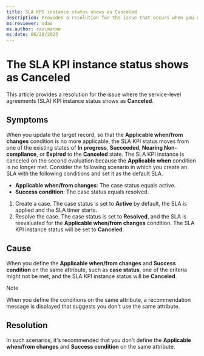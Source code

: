 ```yaml
---
title: SLA KPI instance status shows as Canceled
description: Provides a resolution for the issue that occurs when you define the Applicable when or Applicable from changes and Success condition on the same attribute.
ms.reviewer: sdas
ms.author: ravimanne
ms.date: 06/28/2023
---
```

# The SLA KPI instance status shows as Canceled

This article provides a resolution for the issue where the service-level agreements (SLA) KPI instance status shows as **Canceled**.

## Symptoms

When you update the target record, so that the **Applicable when/from changes** condition is no more applicable, the SLA KPI status moves from one of the existing states of **In progress**, **Succeeded**, **Nearing Non-compliance**, or **Expired** to the **Canceled** state. The SLA KPI instance is canceled on the second evaluation because the **Applicable when** condition is no longer met. Consider the following scenario in which you create an SLA with the following conditions and set it as the default SLA.

- **Applicable when/from changes**: The case status equals active.
- **Success condition**: The case status equals resolved.

1. Create a case. The case status is set to **Active** by default, the SLA is applied and the SLA timer starts.
2. Resolve the case. The case status is set to **Resolved**, and the SLA is reevaluated for the **Applicable when/from changes** condition. The SLA KPI instance status will be set to **Canceled**.

## Cause

When you define the **Applicable when/from changes** and **Success condition** on the same attribute, such as **case status**, one of the criteria might not be met, and the SLA KPI instance status will be **Canceled**.

> [!NOTE]
> When you define the conditions on the same attribute, a recommendation message is displayed that suggests you don't use the same attribute.

## Resolution

In such scenarios, it's recommended that you don't define the **Applicable when/from changes** and **Success condition** on the same attribute.
